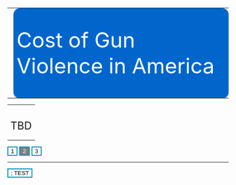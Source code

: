 <style>
  .axis path {
    stroke: black;
    stroke-width: 2px;
  }

  .axis line {
    stroke: black;
    stroke-width: 1.5px;
  }

  .axis text {
    fill: black;
    font-weight: bold;
    font-size: 14px;
    font-family: "Arial Black", Gadget, sans-serif;
  }

  .legend text {
    fill: black;
    font-family: "Arial Black", Gadget, sans-serif;
  }

  .body {
    font-family: 'Courier New', monospace;
  }

  .banner {
    width: 100%;
    height: 200px;
    margin: 7px auto;
    -moz-box-shadow: 0 1px 3px rgba(0, 0, 0, 0.5);
    -webkit-box-shadow: 0 1px 3px rgba(0, 0, 0, 0.5);
    -moz-border-radius: 15px;
    -webkit-border-radius: 15px;

  }

  .banner0 {
    background: #0066cc url(banner0.png) no-repeat center left;
  }

  .cells {
    fill: #bf3737;
  }

  .label {
    text-anchor: start;
    font: 24px sans-serif;
  }

  .slidecontainer {
    width: 90%;
    /* Width of the outside container */
  }

  /* The slider itself */
  .slider {
    -webkit-appearance: none;
    /* Override default CSS styles */
    appearance: none;
    width: 100%;
    /* Full-width */
    height: 25px;
    /* Specified height */
    background: #d3d3d3;
    /* Grey background */
    outline: none;
    /* Remove outline */
    opacity: 0.7;
    /* Set transparency (for mouse-over effects on hover) */
    -webkit-transition: .2s;
    /* 0.2 seconds transition on hover */
    transition: opacity .2s;
  }

  /* Mouse-over effects */
  .slider:hover {
    opacity: 1;
    /* Fully shown on mouse-over */
  }

  /* The slider handle (use -webkit- (Chrome, Opera, Safari, Edge) and -moz- (Firefox) to override default look) */
  .slider::-webkit-slider-thumb {
    -webkit-appearance: none;
    /* Override default look */
    appearance: none;
    width: 25px;
    /* Set a specific slider handle width */
    height: 25px;
    /* Slider handle height */
    background: #0066cc;
    /* Green background */
    cursor: pointer;
    /* Cursor on hover */
  }

  .slider::-moz-range-thumb {
    width: 25px;
    /* Set a specific slider handle width */
    height: 25px;
    /* Slider handle height */
    background: #04AA6D;
    /* Green background */
    cursor: pointer;
    /* Cursor on hover */
  }

  .button {
    transition-duration: 0.4s;
  }

  .button:hover {
    background-color: #4CAF50;
    /* Green */
    color: white;
  }

  .button2 {
    background-color: white;
    color: black;
    border: 2px solid #008CBA;
  }

  .button2:hover {
    background-color: #008CBA;
    color: white;
  }

  .axis path {
    stroke: black;
    stroke-width: 2px;
  }

  .axis line {
    stroke: black;
    stroke-width: 1.5px;
  }

  .axis text {
    fill: black;
    font-weight: bold;
    font-size: 14px;
    font-family: "Arial Black", Gadget, sans-serif;
  }

  .legend text {
    fill: black;
    font-family: "Arial Black", Gadget, sans-serif;
  }

</style>

<body onload="renderChart(5);">

  <table>
    <tr>
      <td><img src="images.png"></td>
      <td style="vertical-align: middle;" class="banner banner0">
        <font size="10" color="#ffffff">Cost of Gun Violence in America </font>
      </td>
    </tr>
  </table>

  <table>
    <tr>
      <td colspan="3" style="vertical-align:top;"><br>
        <p>
          <font size="5">TBD</font>
        </p>
      </td>
  </table>

  <div>
    <button id="scene1" class="button2" onclick="location.href = 'https://riyazomran.github.io/cs419-narrative-visualization/index';">1</button>
    <button id="scene2" class="button2" style="background-color:grey;color:white;" onclick="location.href = 'https://riyazomran.github.io/cs419-narrative-visualization/scene2';">2</button>
    <button id="scene3" class="button2">3</button>
  </div>
  <div>
    <hr>
  </div>


  <div id="stateBarChart"></div>

  <button class="button2" onclick=" clearAndRender(2)">;
    TEST
  </button>


  <script src="https://d3js.org/d3.v4.min.js" type="text/JavaScript"></script>
  <script src="https://d3js.org/d3-scale-chromatic.v1.min.js"></script>
  <script src="https://d3js.org/colorbrewer.v1.min.js"></script>
  <script src="https://rawgit.com/susielu/d3-annotation/master/d3-annotation.min.js"></script>
  <script>
    function colorLogic(rate, option) {

      if (option == 1) {
        return " rgb(128,128,128)";
      } else {

        if (rate > 19) {
          return "rgb(255, 0, 0)";
        } else if (rate < 19 && rate > 15) {
          return "rgb(0, 191, 255)";
        } else if (rate < 15 && rate > 9) {
          return "rgb(0, 128, 255)";
        } else if (rate < 9 && rate > 5) {
          return "rgb(0, 64, 255)";
        } else {
          return "rgb(0, 0, 255)";
        }
      }
    }


    function getYearsArray(data, numberOfYears) {

      var yearsArray = new Array(numberOfYears);

      for (var j = 0; j < numberOfYears; j++) {
        yearsArray[j] = 2014 + j;
      }

      return yearsArray;

    }

    function yearRecordCount(data, numberOfYears) {

      var recordCount = 0;
      var yearsArray = getYearsArray(data, numberOfYears);

      for (var i = 0; i < data.length; i++) {

        var year = data[i].YEAR;

        if (yearsArray.includes(parseInt(year))) {
          recordCount++;
        }
      }

      return recordCount;

    }

    function createValueMap(data, numberOfYears) {

      var valueArray = new Array(yearRecordCount(data, numberOfYears));
      var yearsArray = getYearsArray(data, numberOfYears);

      for (var i = 0; i < data.length; i++) {

        var year = data[i].YEAR;

        if (yearsArray.includes(parseInt(year))) {
          valueArray[i] = data[i];
        }
      }

      return valueArray.filter(function(el) {
        return el != null;
      });

    }

    function totalDeathsByState(data, state) {

      var deaths = 0;
      for (var i = 0; i < data.length; i++) {

        var stateName = data[i].STATE;

        if (stateName == state) {
          deaths = parseInt(data[i].DEATHS) + parseInt(deaths);
        }
      }
      return deaths;
    }


    function buildStateDeathMappingArray(data, stateDomain) {

      var stateDeathArray = new Array(50);

      for (var i = 0; i < stateDomain.length; i++) {

        var state = stateDomain[i];
        var deathsForState = totalDeathsByState(data, state);
        stateDeathArray[i] = deathsForState;
      }

      return stateDeathArray;
    }

    function lookupStateIndex(stateDomain, state) {

      for (var i = 0; i < stateDomain.length; i++) {

        if (stateDomain[i] == state) {
          return i;
        }
      }

      return 0;

    }

    function renderChart(years) {

      d3.csv("https://raw.githubusercontent.com/riyazomran/cs419-narrative-visualization/gh-pages/cdcdata.csv", function(data) {
        data = createValueMap(data, years);

        var leftMargin = 122;
        var topMargin = 30;
        var margin = {
          top: 20,
          right: 25,
          bottom: 20,
          left: 122
        };
        var width = 1200 - margin.left - margin.right;
        var height = 700 - margin.top - margin.bottom;
        var svg = d3.select("graphSVG");

        var statesDomain = d3.map(data, function(d) {
          return d.STATE;
        }).keys();

        data = data.sort(function(a, b) {
          return d3.ascending(a.DEATHS, b.DEATHS)
        })

        var deathsDomain = d3.map(data, function(d) {
          return d.DEATHS;
        }).keys();
        var stateDeathValueArray = buildStateDeathMappingArray(data, statesDomain);

        var xExtent = d3.extent(data, d => d.STATE);
        xScale = d3.scaleBand().domain(statesDomain).range([leftMargin, width]).padding(0.4);


        var yMax = d3.max(stateDeathValueArray);
        yScale = d3.scaleLinear().domain([0, yMax + 1000]).range([height, 0]);
        xAxis = d3.axisBottom().scale(xScale);

        var graphSVG = d3.select("#stateBarChart")
          .append("svg")
          .attr("width", width)
          .attr("height", height);

        graphSVG.append("g")
          .attr("class", "axis")
          .attr("transform", "translate(0," + height + ")")
          .call(xAxis)
          .selectAll("text")
          .style("text-anchor", "end")
          .attr("dx", "-.8em")
          .attr("dy", ".15em")
          .attr("transform", "rotate(-65)")
          .append("text")
          .attr("x", (1500 + 70) / 2)
          .attr("y", "10")
          .text("Year");


        yAxis = d3.axisLeft()
          .scale(yScale)
          .ticks(10);


        graphSVG.append("g")
          .attr("class", "axis")
          .attr("transform", `translate(${leftMargin},20)`)
          .call(yAxis)
          .append("text")
          .attr("transform", "rotate(-90)")
          .attr("x", "-200")
          .attr("y", "-70")
          .attr("text-anchor", "end")
          .text("Total Number of Deaths");

        graphSVG.selectAll("rect")
          .append("g")
          .data(data)
          .enter()
          .append("rect").transition().duration(4000)
          .attr("x", d => xScale(d.STATE))
          .attr("y", d => yScale(stateDeathValueArray[lookupStateIndex(statesDomain, d.STATE)]))
          .attr("width", xScale.bandwidth())
          .attr("height", function(d) {
            return height - yScale(stateDeathValueArray[lookupStateIndex(statesDomain, d.STATE)]);
          })
          .attr("fill", function(d) {

            var deaths = stateDeathValueArray[lookupStateIndex(statesDomain, d.STATE)];
            if (deaths > (yMax * .80)) {
              return "red";
            } else if (deaths < (yMax * .80) && deaths > (yMax * .25)) {
              return "orange";
            }
            return "green";
          });

        const annotations = data.map(function(d, i) {

          return {
            note: {
              title: "Test",
              label: "1",
              wrap: 100,
              align: 'right',
            },
            connector: {
              end: 'arrow'
            },
            x: xScale(d.STATE),
            y: yScale(stateDeathValueArray[lookupStateIndex(statesDomain, d.STATE)]),
            dy: xScale.bandwidth(),
            dx: height - yScale(stateDeathValueArray[lookupStateIndex(statesDomain, d.STATE)]),
            color: colorLogic(d.RATE, 0)
          }

        })

        const makeAnnotations = d3.annotation()
          .type(d3.annotationCalloutCircle)
          .annotations(annotations)

        graphSVG
          .append("g")
          .attr("class", "annotation-group")
          .call(makeAnnotations)

      })
    }

    function clearAndRender(years) {
      d3.select("#stateBarChart").selectAll("*").remove();
      renderChart(years);
    }

    function stateRecordCount(data, state) {

      var recordCount = 0;
      for (var i = 0; i < data.length; i++) {

        var stateName = data[i].STATE;

        if (stateName == state) {
          recordCount++;
        }
      }
      return recordCount;
    }

    function getCDCURL(data, state) {

      var recordCount = 0;
      for (var i = 0; i < data.length; i++) {

        var stateName = data[i].STATE;

        if (stateName == state) {
          return data[i].URL;
        }
      }
      return "-1";
    }

    function refine(data, state) {

      var array = new Array(stateRecordCount(data, state));
      var j = 0;

      for (var i = 0; i < data.length; i++) {

        var stateName = data[i].STATE;

        if (stateName == state) {
          array[j] = data[i];
          j++;
        }
      }

      return array;
    }

  </script>

</body>
